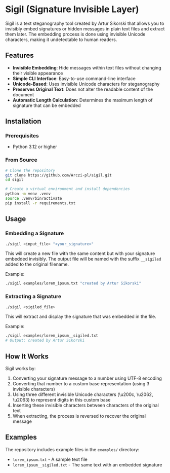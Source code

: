 # Sigil (Signature Invisible Layer)

Sigil is a text steganography tool created by Artur Sikorski that allows you to invisibly embed signatures or hidden messages in plain text files and extract them later. The embedding process is done using invisible Unicode characters, making it undetectable to human readers.

## Features

- **Invisible Embedding**: Hide messages within text files without changing their visible appearance
- **Simple CLI Interface**: Easy-to-use command-line interface
- **Unicode-Based**: Uses invisible Unicode characters for steganography
- **Preserves Original Text**: Does not alter the readable content of the document
- **Automatic Length Calculation**: Determines the maximum length of signature that can be embedded

## Installation

### Prerequisites
- Python 3.12 or higher

### From Source
```bash
# Clone the repository
git clone https://github.com/Arczi-pl/sigil.git
cd sigil

# Create a virtual environment and install dependencies
python -m venv .venv
source .venv/bin/activate
pip install -r requirements.txt
```

## Usage

### Embedding a Signature

```bash
./sigil <input_file> "<your_signature>"
```

This will create a new file with the same content but with your signature embedded invisibly. The output file will be named with the suffix `__sigiled` added to the original filename.

Example:
```bash
./sigil examples/lorem_ipsum.txt "created by Artur Sikorski"
```

### Extracting a Signature

```bash
./sigil <sigiled_file>
```

This will extract and display the signature that was embedded in the file.

Example:
```bash
./sigil examples/lorem_ipsum__sigiled.txt
# Output: created by Artur Sikorski
```

## How It Works

Sigil works by:

1. Converting your signature message to a number using UTF-8 encoding
2. Converting that number to a custom base representation (using 3 invisible characters)
3. Using three different invisible Unicode characters (\u200c, \u2062, \u2063) to represent digits in this custom base
4. Inserting these invisible characters between characters of the original text
5. When extracting, the process is reversed to recover the original message

## Examples

The repository includes example files in the `examples/` directory:
- `lorem_ipsum.txt` - A sample text file
- `lorem_ipsum__sigiled.txt` - The same text with an embedded signature
